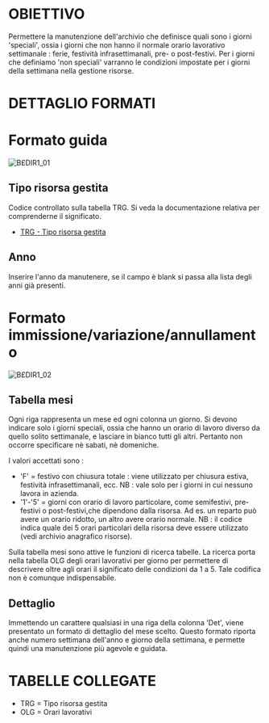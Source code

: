 # OBIETTIVO
Permettere la manutenzione dell'archivio che definisce quali sono i giorni 'speciali', ossia i giorni che non hanno il normale orario lavorativo settimanale :  ferie, festività infrasettimanali, pre- o post-festivi. Per i giorni che definiamo 'non speciali' varranno le condizioni impostate per i giorni della settimana nella gestione risorse.
# DETTAGLIO FORMATI
# Formato guida

![B£DIR1_01](http://doc.smeup.com/immagini/MBDOC_OGG-P_B£DIR1/BXDIR1_01.png)
## Tipo risorsa gestita
Codice controllato sulla tabella TRG. Si veda la documentazione relativa per comprenderne il significato.

- [TRG - Tipo risorsa gestita](Sorgenti/DOC/OG/TA/TRG)

## Anno
Inserire l'anno da manutenere, se il campo è blank si passa alla lista degli anni già presenti.

# Formato immissione/variazione/annullamento

![B£DIR1_02](http://doc.smeup.com/immagini/MBDOC_OGG-P_B£DIR1/BXDIR1_02.png)
## Tabella mesi
Ogni riga rappresenta un mese ed ogni colonna un giorno.
Si devono indicare solo i giorni speciali, ossia che hanno un orario di lavoro diverso da quello solito settimanale, e lasciare in bianco tutti gli altri. Pertanto non occorre specificare nè sabati, nè domeniche.

I valori accettati sono : 

- 'F' = festivo con chiusura totale :  viene utilizzato per chiusura estiva, festività infrasettimanali, ecc. NB :  vale solo per i giorni in cui nessuno lavora in azienda.
- '1'-'5' = giorni con orario di lavoro particolare, come semifestivi, pre-festivi o post-festivi,che dipendono dalla risorsa. Ad es. un reparto può avere un orario ridotto, un altro avere orario normale. NB :   il codice indica quale dei 5 orari particolari della risorsa deve essere utilizzato (vedi archivio anagrafico risorse).


Sulla tabella mesi sono attive le funzioni di ricerca tabelle. La ricerca porta nella tabella OLG degli orari lavorativi per giorno per permettere di descrivere oltre agli orari il significato delle condizioni da 1 a 5. Tale codifica non è comunque indispensabile.

## Dettaglio
Immettendo un carattere qualsiasi in una riga della colonna 'Det', viene presentato un formato di dettaglio del mese scelto.
Questo formato riporta anche numero settimana dell'anno e giorno della settimana, e permette quindi una manutenzione più agevole e guidata.

# TABELLE COLLEGATE

- TRG  =    Tipo risorsa gestita
- OLG  =    Orari lavorativi

